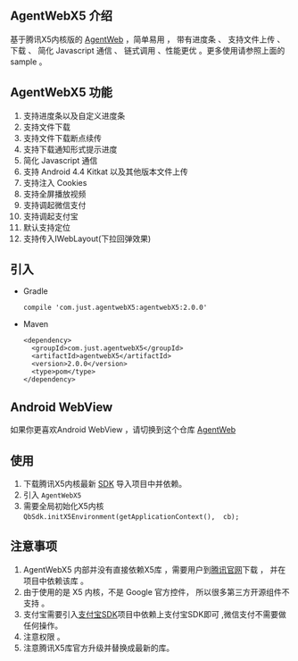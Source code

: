 

## AgentWebX5 介绍

基于腾讯X5内核版的 [AgentWeb](https://github.com/Justson/AgentWeb) ，简单易用 ， 带有进度条 、 支持文件上传 、 下载 、 简化 Javascript 通信 、 链式调用  、性能更优 。更多使用请参照上面的 sample 。 

## AgentWebX5 功能
1. 支持进度条以及自定义进度条
2. 支持文件下载
3. 支持文件下载断点续传
4. 支持下载通知形式提示进度
5. 简化 Javascript 通信 
6. 支持 Android 4.4 Kitkat 以及其他版本文件上传
7. 支持注入 Cookies
8. 支持全屏播放视频
9. 支持调起微信支付
10. 支持调起支付宝
11. 默认支持定位
12. 支持传入IWebLayout(下拉回弹效果)

## 引入

* Gradle 
   
   ```
   compile 'com.just.agentwebX5:agentwebX5:2.0.0'
   ```
* Maven
	
	```
	<dependency>
 	  <groupId>com.just.agentwebX5</groupId>
 	  <artifactId>agentwebX5</artifactId>
	  <version>2.0.0</version>
	  <type>pom</type>
	</dependency>
	
	```

## Android WebView
如果你更喜欢Android WebView ，请切换到这个仓库
[AgentWeb](https://github.com/Justson/AgentWeb)

## 使用

1. 下载腾讯X5内核最新 [SDK](https://x5.tencent.com/tbs/) 导入项目中并依赖。
2. 引入 `AgentWebX5`
3. 需要全局初始化X5内核 `QbSdk.initX5Environment(getApplicationContext(),  cb);`



## 注意事项 
1. AgentWebX5 内部并没有直接依赖X5库 ，需要用户到[腾讯官网](https://x5.tencent.com/tbs/)下载 ， 并在项目中依赖该库 。
2. 由于使用的是 X5 内核，不是 Google 官方控件， 所以很多第三方开源组件不支持 。
3. 支付宝需要引入[支付宝SDK](https://open.alipay.com/platform/home.htm)项目中依赖上支付宝SDK即可 ,微信支付不需要做任何操作。
4. 注意权限 。
5. 注意腾讯X5库官方升级并替换成最新的库。 
